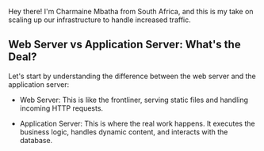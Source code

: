 Hey there! I'm Charmaine Mbatha from South Africa, and this is my take on scaling up our infrastructure to handle increased traffic.

## Web Server vs Application Server: What's the Deal?

Let's start by understanding the difference between the web server and the application server:

- Web Server: This is like the frontliner, serving static files and handling incoming HTTP requests.
  
- Application Server: This is where the real work happens. It executes the business logic, handles dynamic content, and interacts with the database.
